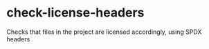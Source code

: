 # check-license-headers
Checks that files in the project are licensed accordingly, using SPDX headers
